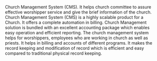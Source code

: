 Church Management System (CMS). It helps church committee to assure effective worshipper
service and give the brief information of the church. Church Management System (CMS) is a
highly scalable product for a Church. It offers a complete automation in billing. Church
Management solution is bundled with an excellent accounting package which enables easy
operation and efficient reporting.
The church management system helps for worshippers, employees who are working in church
as well as priests. It helps in billing and accounts of different programs. It makes the record
keeping and modification of record which is efficient and easy compared to traditional physical
record keeping.
